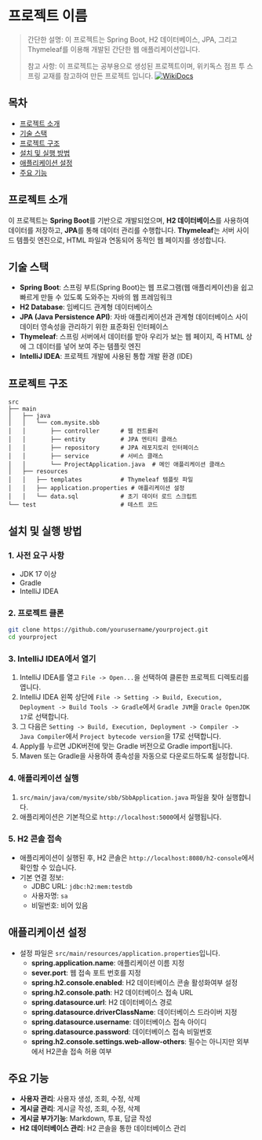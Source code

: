 # 프로젝트 이름

> 간단한 설명: 이 프로젝트는 Spring Boot, H2 데이터베이스, JPA, 그리고 Thymeleaf를 이용해 개발된 간단한 웹 애플리케이션입니다.
> 
> 참고 사항: 이 프로젝트는 공부용으로 생성된 프로젝트이며, 위키독스 점프 투 스프링 교재를 참고하여 만든 프로젝트 입니다. [![WikiDocs](https://img.shields.io/badge/My_Website-Visit-blue?style=for-the-badge&logo=google-chrome&logoColor=white)](https://wikidocs.net/book/7601)

## 목차
- [프로젝트 소개](#프로젝트-소개)
- [기술 스택](#기술-스택)
- [프로젝트 구조](#프로젝트-구조)
- [설치 및 실행 방법](#설치-및-실행-방법)
- [애플리케이션 설정](#애플리케이션-설정)  <!-- 링크 확인 -->
- [주요 기능](#주요-기능)
  
## 프로젝트 소개

이 프로젝트는 **Spring Boot**를 기반으로 개발되었으며, **H2 데이터베이스**를 사용하여 데이터를 저장하고, **JPA**를 통해 데이터 관리를 수행합니다. **Thymeleaf**는 서버 사이드 템플릿 엔진으로, HTML 파일과 연동되어 동적인 웹 페이지를 생성합니다.

## 기술 스택

- **Spring Boot**: 스프링 부트(Spring Boot)는 웹 프로그램(웹 애플리케이션)을 쉽고 빠르게 만들 수 있도록 도와주는 자바의 웹 프레임워크
- **H2 Database**: 임베디드 관계형 데이터베이스
- **JPA (Java Persistence API)**: 자바 애플리케이션과 관계형 데이터베이스 사이 데이터 영속성을 관리하기 위한 표준화된 인터페이스
- **Thymeleaf**: 스프링 서버에서 데이터를 받아 우리가 보는 웹 페이지, 즉 HTML 상에 그 데이터를 넣어 보여 주는 템플릿 엔진
- **IntelliJ IDEA**: 프로젝트 개발에 사용된 통합 개발 환경 (IDE)

## 프로젝트 구조

```plaintext
src
├── main
│   ├── java
│   │   └── com.mysite.sbb
│   │       ├── controller      # 웹 컨트롤러
│   │       ├── entity          # JPA 엔티티 클래스
│   │       ├── repository      # JPA 레포지토리 인터페이스
│   │       ├── service         # 서비스 클래스
│   │       └── ProjectApplication.java  # 메인 애플리케이션 클래스
│   ├── resources
│   │   ├── templates           # Thymeleaf 템플릿 파일
│   │   ├── application.properties # 애플리케이션 설정
│   │   └── data.sql            # 초기 데이터 로드 스크립트
└── test                        # 테스트 코드
```

## 설치 및 실행 방법

### 1. 사전 요구 사항
- JDK 17 이상
- Gradle
- IntelliJ IDEA

### 2. 프로젝트 클론

```bash
git clone https://github.com/yourusername/yourproject.git
cd yourproject
```

### 3. IntelliJ IDEA에서 열기

1. IntelliJ IDEA를 열고 `File -> Open...`을 선택하여 클론한 프로젝트 디렉토리를 엽니다.
2. IntelliJ IDEA 왼쪽 상단에 `File -> Setting -> Build, Execution, Deployment -> Build Tools -> Gradle`에서 `Gradle JVM`을 `Oracle OpenJDK 17`로 선택합니다.
3. 그 다음은 `Setting -> Build, Execution, Deployment -> Compiler -> Java Compiler`에서 `Project bytecode version`을 17로 선택합니다.
4. Apply를 누르면 JDK버전에 맞는 Gradle 버전으로 Gradle import됩니다.
5. Maven 또는 Gradle을 사용하여 종속성을 자동으로 다운로드하도록 설정합니다.
   

### 4. 애플리케이션 실행

1. `src/main/java/com/mysite/sbb/SbbApplication.java` 파일을 찾아 실행합니다.
2. 애플리케이션은 기본적으로 `http://localhost:5000`에서 실행됩니다.


### 5. H2 콘솔 접속

- 애플리케이션이 실행된 후, H2 콘솔은 `http://localhost:8080/h2-console`에서 확인할 수 있습니다.
- 기본 연결 정보:
  - JDBC URL: `jdbc:h2:mem:testdb`
  - 사용자명: `sa`
  - 비밀번호: 비어 있음


## 애플리케이션 설정

- 설정 파일은 `src/main/resources/application.properties`입니다.
  - **spring.application.name**: 애플리케이션 이름 지정
  - **sever.port**: 웹 접속 포트 번호를 지정
  - **spring.h2.console.enabled**: H2 데이터베이스 콘솔 활성화여부 설정
  - **spring.h2.console.path**: H2 데이터베이스 접속 URL
  - **spring.datasource.url**: H2 데이터베이스 경로
  - **spring.datasource.driverClassName**: 데이터베이스 드라이버 지정
  - **spring.datasource.username**: 데이터베이스 접속 아이디
  - **spring.datasource.password**: 데이터베이스 접속 비밀번호
  - **spring.h2.console.settings.web-allow-others**: 필수는 아니지만 외부에서 H2콘솔 접속 허용 여부


## 주요 기능

- **사용자 관리**: 사용자 생성, 조회, 수정, 삭제
- **게시글 관리**: 게시글 작성, 조회, 수정, 삭제
- **게시글 부가기능**: Markdown, 투표, 답글 작성
- **H2 데이터베이스 관리**: H2 콘솔을 통한 데이터베이스 관리

